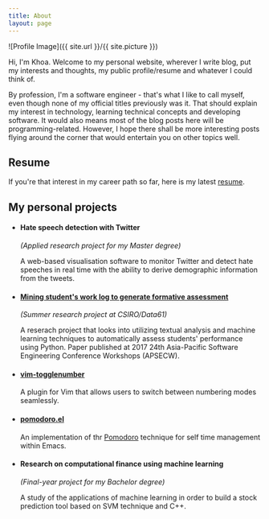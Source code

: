 ```yaml
---
title: About
layout: page
---
```

![Profile Image]({{ site.url }}/{{ site.picture }})

<p>Hi, I'm Khoa. Welcome to my personal website, wherever I write blog, put my
interests and thoughts, my public profile/resume and whatever I could think
of.</p>

<p>By profession, I'm a software engineer - that's what I like to call myself,
even though none of my official titles previously was it. That should explain
my interest in technology, learning technical concepts and developing software.
It would also means most of the blog posts here will be programming-related.
However, I hope there shall be more interesting posts flying around the corner
that would entertain you on other topics well.</p>

<h2>Resume</h2>

<p>
	If you're that interest in my career path so far, here is my latest 
	<a href="/Resume.pdf">resume</a>.
</p>

<h2>My personal projects</h2>

<ul>
	<li>
		<h4>Hate speech detection with Twitter</h4>
		<i>(Applied research project for my Master degree)</i>
		<p>
			A web-based visualisation software to monitor Twitter and detect
			hate speeches in real time with the ability to derive demographic
			information from the tweets.
		</p>
	</li>
	<li>
		<h4><a href="https://ieeexplore.ieee.org/document/8312528/">Mining student's work log to generate formative assessment</a></h4>
		<i>(Summer research project at CSIRO/Data61)</i>
		<p>
			A reserach project that looks into utilizing textual analysis and
			machine learning techniques to automatically assess students'
			performance using Python. Paper published at 2017 24th Asia-Pacific
			Software Engineering Conference Workshops (APSECW).
		</p>
	</li>
	<li>
		<h4><a href="https://github.com/tkhoa2711/vim-togglenumber">vim-togglenumber</a></h4>
		<p>
			A plugin for Vim that allows users to switch between numbering
			modes seamlessly.
		</p>
	</li>
	<li>
		<h4><a href="https://github.com/tkhoa2711/pomodoro.el">pomodoro.el</a></h4>
		<p>
			An implementation of thr <a href="https://en.wikipedia.org/wiki/Pomodoro_Technique">Pomodoro</a>
			technique for self time management within Emacs.
		</p>
	</li>
	<li>
		<h4>Research on computational finance using machine learning</h4>
		<i>(Final-year project for my Bachelor degree)</i>
		<p>
			A study of the applications of machine learning in order to build
			a stock prediction tool based on SVM technique and C++.
		</p>
	</li>
</ul>
